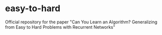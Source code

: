# easy-to-hard
Official repository for the paper "Can You Learn an Algorithm? Generalizing from Easy to Hard Problems with Recurrent Networks"
